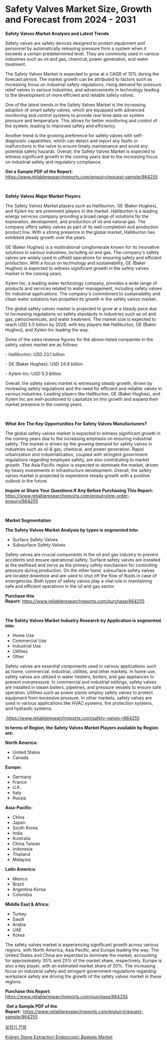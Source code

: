 <p><h1>Safety Valves Market Size, Growth and Forecast from 2024 - 2031</h1></p><p><strong>Safety Valves Market Analysis and Latest Trends</strong></p>
<p><p>Safety valves are safety devices designed to protect equipment and personnel by automatically releasing pressure from a system when it exceeds a certain predetermined level. They are commonly used in various industries such as oil and gas, chemical, power generation, and water treatment.</p><p>The Safety Valves Market is expected to grow at a CAGR of 10% during the forecast period. The market growth can be attributed to factors such as increasing focus on industrial safety regulations, rising demand for pressure relief valves in various industries, and advancements in technology leading to the development of more efficient and reliable safety valves.</p><p>One of the latest trends in the Safety Valves Market is the increasing adoption of smart safety valves, which are equipped with advanced monitoring and control systems to provide real-time data on system pressure and temperature. This allows for better monitoring and control of the system, leading to improved safety and efficiency.</p><p>Another trend is the growing preference for safety valves with self-diagnostic capabilities, which can detect and report any faults or malfunctions in the valve to ensure timely maintenance and avoid any potential safety hazards. Overall, the Safety Valves Market is expected to witness significant growth in the coming years due to the increasing focus on industrial safety and regulatory compliance.</p></p>
<p><strong>Get a Sample PDF of the Report:&nbsp;</strong> <a href="https://www.reliableresearchreports.com/enquiry/request-sample/864255">https://www.reliableresearchreports.com/enquiry/request-sample/864255</a></p>
<p>&nbsp;</p>
<p><strong>Safety Valves Major Market Players</strong></p>
<p><p>The Safety Valves Market players such as Halliburton, GE (Baker Hughes), and Xylem Inc are prominent players in the market. Halliburton is a leading energy services company providing a broad range of solutions for the exploration, development, and production of oil and natural gas. The company offers safety valves as part of its well completion and production product line. With a strong presence in the global market, Halliburton has exhibited steady growth over the years.</p><p>GE (Baker Hughes) is a multinational conglomerate known for its innovative solutions in various industries, including oil and gas. The company's safety valves are widely used in oilfield operations for ensuring safety and efficient production. With a focus on technology and sustainability, GE (Baker Hughes) is expected to witness significant growth in the safety valves market in the coming years.</p><p>Xylem Inc, a leading water technology company, provides a wide range of products and services related to water management, including safety valves for industrial applications. The company's commitment to sustainability and clean water solutions has propelled its growth in the safety valves market.</p><p>The global safety valves market is projected to grow at a steady pace due to increasing regulations on safety standards in industries such as oil and gas, petrochemicals, and water treatment. The market size is expected to reach USD 5.5 billion by 2026, with key players like Halliburton, GE (Baker Hughes), and Xylem Inc leading the way.</p><p>Some of the sales revenue figures for the above-listed companies in the safety valves market are as follows:</p><p>- Halliburton: USD 23.1 billion</p><p>- GE (Baker Hughes): USD 24.9 billion</p><p>- Xylem Inc: USD 5.3 billion</p><p>Overall, the safety valves market is witnessing steady growth, driven by increasing safety regulations and the need for efficient and reliable valves in various industries. Leading players like Halliburton, GE (Baker Hughes), and Xylem Inc are well-positioned to capitalize on this growth and expand their market presence in the coming years.</p></p>
<p>&nbsp;</p>
<p><strong>What Are The Key Opportunities For Safety Valves Manufacturers?</strong></p>
<p><p>The global safety valves market is expected to witness significant growth in the coming years due to the increasing emphasis on ensuring industrial safety. The market is driven by the growing demand for safety valves in industries such as oil & gas, chemical, and power generation. Rapid urbanization and industrialization, coupled with stringent government regulations regarding employee safety, are also contributing to market growth. The Asia Pacific region is expected to dominate the market, driven by heavy investments in infrastructure development. Overall, the safety valves market is projected to experience steady growth with a positive outlook in the future.</p></p>
<p><strong>Inquire or Share Your Questions If Any Before Purchasing This Report:</strong> <a href="https://www.reliableresearchreports.com/enquiry/pre-order-enquiry/864255">https://www.reliableresearchreports.com/enquiry/pre-order-enquiry/864255</a></p>
<p>&nbsp;</p>
<p><strong>Market Segmentation</strong></p>
<p><strong>The Safety Valves Market Analysis by types is segmented into:</strong></p>
<p><ul><li>Surface Safety Valves</li><li>Subsurface Safety Valves</li></ul></p>
<p><p>Safety valves are crucial components in the oil and gas industry to prevent accidents and ensure operational safety. Surface safety valves are installed at the wellhead and serve as the primary safety mechanism for controlling pressure during production. On the other hand, subsurface safety valves are located downhole and are used to shut off the flow of fluids in case of emergencies. Both types of safety valves play a vital role in maintaining safe and efficient operations in the oil and gas sector.</p></p>
<p><strong>Purchase this Report:&nbsp;</strong><a href="https://www.reliableresearchreports.com/purchase/864255">https://www.reliableresearchreports.com/purchase/864255</a></p>
<p>&nbsp;</p>
<p><strong>The Safety Valves Market Industry Research by Application is segmented into:</strong></p>
<p><ul><li>Home Use</li><li>Commercial Use</li><li>Industrial Use</li><li>Utilities</li><li>Other</li></ul></p>
<p><p>Safety valves are essential components used in various applications such as home, commercial, industrial, utilities, and other markets. In home use, safety valves are utilized in water heaters, boilers, and gas appliances to prevent overpressure. In commercial and industrial settings, safety valves are installed in steam boilers, pipelines, and pressure vessels to ensure safe operation. Utilities such as power plants employ safety valves to protect equipment from excessive pressure. In other markets, safety valves are used in various applications like HVAC systems, fire protection systems, and hydraulic systems.</p></p>
<p><a href="https://www.reliableresearchreports.com/safety-valves-r864255">&nbsp;https://www.reliableresearchreports.com/safety-valves-r864255</a></p>
<p><strong>In terms of Region, the Safety Valves Market Players available by Region are:</strong></p>
<p>
    <p> <strong> North America: </strong>
        <ul>
            <li>United States</li>
            <li>Canada</li>
        </ul>
        </p> 
    <p> <strong> Europe: </strong>
        <ul>
            <li>Germany</li>
            <li>France</li>
            <li>U.K.</li>
            <li>Italy</li>
            <li>Russia</li>
        </ul>
        </p> 
    <p> <strong> Asia-Pacific: </strong>
        <ul>
            <li>China</li>
            <li>Japan</li>
            <li>South Korea</li>
            <li>India</li>
            <li>Australia</li>
            <li>China Taiwan</li>
            <li>Indonesia</li>
            <li>Thailand</li>
            <li>Malaysia</li>
        </ul>
        </p> 
    <p> <strong> Latin America: </strong>
        <ul>
            <li>Mexico</li>
            <li>Brazil</li>
            <li>Argentina Korea</li>
            <li>Colombia</li>
        </ul>
        </p> 
    <p> <strong> Middle East & Africa: </strong>
        <ul>
            <li>Turkey</li>
            <li>Saudi</li>
            <li>Arabia</li>
            <li>UAE</li>
            <li>Korea</li>
        </ul>
    </p>
    </p>
<p><p>The safety valves market is experiencing significant growth across various regions, with North America, Asia Pacific, and Europe leading the way. The United States and China are expected to dominate the market, accounting for approximately 30% and 25% of the market share, respectively. Europe is also a key player, with an estimated market share of 20%. The increasing focus on industrial safety and stringent government regulations regarding workplace safety are driving the growth of the safety valves market in these regions.</p></p>
<p><strong>Purchase this Report: </strong><a href="https://www.reliableresearchreports.com/purchase/864255">https://www.reliableresearchreports.com/purchase/864255</a></p>
<p>&nbsp;<strong>Get a Sample PDF of the Report:&nbsp;&nbsp;</strong><a href="https://www.reliableresearchreports.com/enquiry/request-sample/864255">https://www.reliableresearchreports.com/enquiry/request-sample/864255</a></p>
<p><strong></strong></p>
<p><p><a href="https://github.com/iansanftyord09878/Market-Research-Report-List-1/blob/main/803788230169.md">보청기 전화</a></p><p><a href="https://gamy-alyssum-396.notion.site/Kidney-Stone-Extraction-Endoscopic-Baskets-Market-Insight-Market-Trends-Growth-Forecasted-from-20-c886a15f0de7475da64a8d974acebcdc">Kidney Stone Extraction Endoscopic Baskets Market</a></p></p>